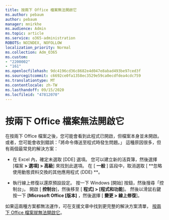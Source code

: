 ```yaml
---
title: 按兩下 Office 檔案無法開啟它
ms.author: pebaum
author: pebaum
manager: mnirkhe
ms.audience: Admin
ms.topic: article
ms.service: o365-administration
ROBOTS: NOINDEX, NOFOLLOW
localization_priority: Normal
ms.collection: Adm_O365
ms.custom:
- "2200002"
- "161"
ms.openlocfilehash: 9dc4196cd36c8682e4d047e8abad493be97ced3f
ms.sourcegitcommit: c6692ce0fa1358ec3529e59ca0ecdfdea4cdc759
ms.translationtype: MT
ms.contentlocale: zh-TW
ms.lasthandoff: 09/15/2020
ms.locfileid: "47812070"
---
```

# <a name="double-clicking-an-office-file-fails-to-open-it"></a>按兩下 Office 檔案無法開啟它

在按兩下 Office 檔案之後，您可能會看到此程式已開啟，但檔案本身並未開啟。 或者，您可能會收到錯誤：「將命令傳送至程式時發生問題。」 這種原因很多，但有兩個最常見的解決方案：

- 在 Excel 內，確定未選取 [DDE] 選項。 您可以建立新的活頁簿，然後選擇 [檔案 **> 選項] > 高級**] 來找到此選項。 在 [ **一般** ] 區段中，取消選取 [ **忽略使用動態資料交換的其他應用程式 (DDE) **。

- 執行線上修復以還原預設設定。 按一下 Windows [開始] 按鈕，然後搜尋「控制台」。 開啟 [ **控制台**]，然後移至 [ **程式] > [程式和功能**]。 然後以滑鼠右鍵按一下 **[Microsoft Office [版本]** ，然後選擇 [ **變更 > 線上修復**]。

如果這兩種方案都無法運作，可在支援文章中找到更完整的解決方案清單， [按兩下 Office 檔案就無法開啟它](https://support.office.com/article/Double-clicking-an-Office-file-fails-to-open-it-1e9c0ad9-34c8-4440-a42e-d30186b29ed6)。
